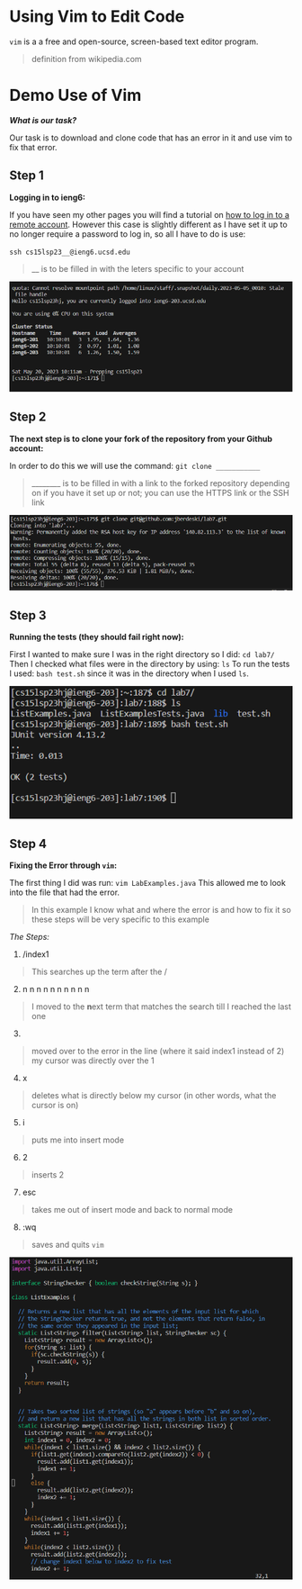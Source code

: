 # Using Vim to Edit Code

`vim` is a a free and open-source, screen-based text editor program.
> definition from wikipedia.com

# Demo Use of Vim

**_What is our task?_**

Our task is to download and clone code that has an error in it and use vim to fix that error.

## Step 1
**Logging in to ieng6:**

If you have seen my other pages you will find a tutorial on [how to log in to a remote account](https://jberdeski.github.io/cse15l-lab-report1/report-steps.html).
However this case is slightly different as I have set it up to no longer require a password to log in,
so all I have to do is use:

`ssh cs15lsp23__@ieng6.ucsd.edu`

> __ is to be filled in with the leters specific to your account

![Logging In](1.Login.png)


## Step 2
**The next step is to clone your fork of the repository from your Github account:**

In order to do this we will use the command:
`git clone ___________`
> ________  is to be filled in with a link to the forked repository
> depending on if you have it set up or not; you can use the HTTPS link or the SSH link

![Cloning the Repository](2.clone.png)


## Step 3
**Running the tests (they should fail right now):**

First I wanted to make sure I was in the right directory so I did:
`cd lab7/`
Then I checked what files were in the directory by using:
`ls`
To run the tests I used:
`bash test.sh` 
since it was in the directory when I used `ls`.

![Running Failed Tests](3.testFail.png)


## Step 4
**Fixing the Error through `vim`:**

The first thing I did was run:
`vim LabExamples.java`
This allowed me to look into the file that had the error.
> In this example I know what and where the error is and how to fix it so these steps will be very specific to this example

*The Steps:*

1) /index1 <enter>
  
  > This searches up the term after the / 
  
2) n n n n n n n n n n
  
  > I moved to the **n**ext term that matches the search till I reached the last one
  
3) <right><right><right><right><right>
  
  > moved over to the error in the line (where it said index1 instead of 2)
  > my cursor was directly over the 1
  
4) x
  
  > deletes what is directly below my cursor (in other words, what the cursor is on)
  
5) i
  
  >puts me into insert mode
  
6) 2
  
  > inserts 2 
  
7) esc
  
  >takes me out of insert mode and back to normal mode
  
8) :wq
  
  > saves and quits `vim`
  
  ![Fixed code](4.fixCode.png)

